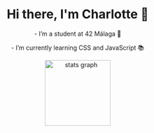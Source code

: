 ## <h1 align="center">Hi there, I'm Charlotte 👋</h1>

<p align="center">
  - I’m a student at 42 Málaga 🔭
</p>
<p align="center">
 - I’m currently learning CSS and JavaScript 📚
</p>



<div align="center">
  <img src="https://github.com/user-attachments/assets/307216ed-8c19-4e43-aed6-ec960c79ee7c" height="150" alt="stats graph"  />
</div>
